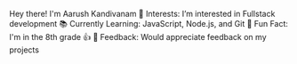  Hey there! I'm Aarush Kandivanam
👀 Interests: I’m interested in Fullstack development
📚 Currently Learning: JavaScript, Node.js, and Git
👏 Fun Fact: I'm in the 8th grade 👍
💬 Feedback: Would appreciate feedback on my projects

<!---
babaarush/babaarush is a ✨ special ✨ repository because its `README.md` (this file) appears on your GitHub profile.
You can click the Preview link to take a look at your changes.
--->
